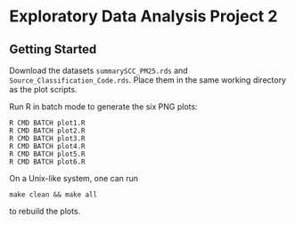 # Exploratory Data Analysis Project 2

## Getting Started

Download the datasets `summarySCC_PM25.rds` and
`Source_Classification_Code.rds`.  Place them in the same working
directory as the plot scripts.

Run R in batch mode to generate the six PNG plots:

    R CMD BATCH plot1.R
    R CMD BATCH plot2.R
	R CMD BATCH plot3.R
    R CMD BATCH plot4.R
    R CMD BATCH plot5.R
    R CMD BATCH plot6.R

On a Unix-like system, one can run

    make clean && make all

to rebuild the plots.
